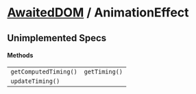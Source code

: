 # [AwaitedDOM](/docs/basic-interfaces/awaited-dom) <span>/</span> AnimationEffect

<div class='overview'></div>

## Unimplemented Specs

#### Methods

|     |     |
| --- | --- |
| `getComputedTiming()` | `getTiming()` |
| `updateTiming()` |  |
